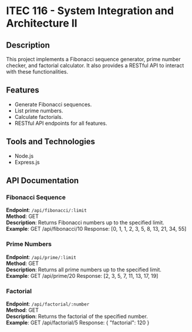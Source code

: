 # ITEC 116 - System Integration and Architecture II

## Description
This project implements a Fibonacci sequence generator, prime number checker, and factorial calculator. It also provides a RESTful API to interact with these functionalities.

## Features
- Generate Fibonacci sequences.
- List prime numbers.
- Calculate factorials.
- RESTful API endpoints for all features.

## Tools and Technologies
- Node.js
- Express.js

## API Documentation

### Fibonacci Sequence
**Endpoint**: `/api/fibonacci/:limit`  
**Method**: GET  
**Description**: Returns Fibonacci numbers up to the specified limit.  
**Example**:
GET /api/fibonacci/10 Response: [0, 1, 1, 2, 3, 5, 8, 13, 21, 34, 55]

### Prime Numbers
**Endpoint**: `/api/prime/:limit`  
**Method**: GET  
**Description**: Returns all prime numbers up to the specified limit.  
**Example**:
GET /api/prime/20 Response: [2, 3, 5, 7, 11, 13, 17, 19]

### Factorial
**Endpoint**: `/api/factorial/:number`  
**Method**: GET  
**Description**: Returns the factorial of the specified number.  
**Example**:
GET /api/factorial/5 Response: { "factorial": 120 }
